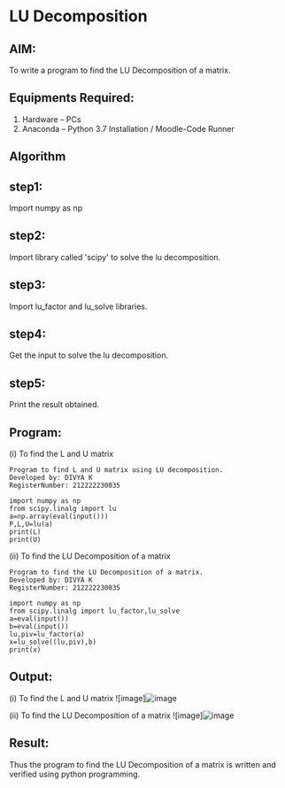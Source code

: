 # LU Decomposition 

## AIM:
To write a program to find the LU Decomposition of a matrix.

## Equipments Required:
1. Hardware – PCs
2. Anaconda – Python 3.7 Installation / Moodle-Code Runner

## Algorithm
## step1:
Import numpy as np
## step2:
Import library called 'scipy' to solve the lu decomposition.
 ## step3:
 Import lu_factor and lu_solve libraries.
## step4:
Get the input to solve the lu decomposition.
## step5:
Print the result obtained.


## Program:
(i) To find the L and U matrix
```
Program to find L and U matrix using LU decomposition.
Developed by: DIVYA K
RegisterNumber: 212222230035

import numpy as np
from scipy.linalg import lu
a=np.array(eval(input()))
P,L,U=lu(a)
print(L)
print(U)
```

(ii) To find the LU Decomposition of a matrix
```
Program to find the LU Decomposition of a matrix.
Developed by: DIVYA K
RegisterNumber: 212222230035

import numpy as np
from scipy.linalg import lu_factor,lu_solve
a=eval(input())
b=eval(input())
lu,piv=lu_factor(a)
x=lu_solve((lu,piv),b)
print(x)
```

## Output:
(i) To find the L and U matrix
![image]![image](https://github.com/divyakumars/LU-Decomposition/assets/119393621/d51f0b32-23f2-4621-8201-69c926feaa46)


(ii) To find the LU Decomposition of a matrix
![image]![image](https://github.com/divyakumars/LU-Decomposition/assets/119393621/b0ac4da5-d01c-4aec-ab73-39406f73a4ef)




## Result:
Thus the program to find the LU Decomposition of a matrix is written and verified using python programming.

